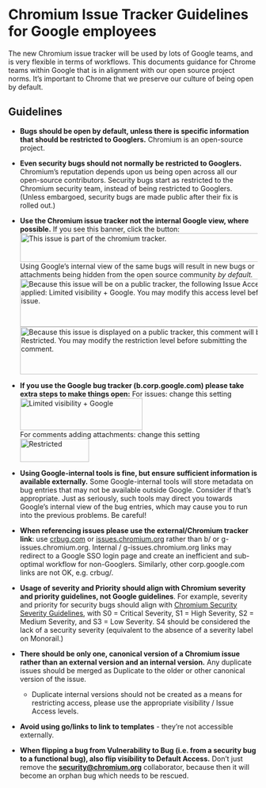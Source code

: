
# Chromium Issue Tracker Guidelines for Google employees

The new Chromium issue tracker will be used by lots of Google teams, and is very
flexible in terms of workflows. This documents guidance for Chrome teams within
Google that is in alignment with our open source project norms. It’s important
to Chrome that we preserve our culture of being open by default.

## Guidelines

- **Bugs should be open by default, unless there is specific information that
  should be restricted to Googlers.**
  Chromium is an open-source project.

- **Even security bugs should not normally be restricted to Googlers.**
  Chromium’s reputation depends upon us being open across all our open-source
  contributors. Security bugs start as restricted to the Chromium security team,
  instead of being restricted to Googlers. (Unless embargoed, security bugs are
  made public after their fix is rolled out.)

- **Use the Chromium issue tracker not the internal Google view, where
 possible.** If you see this banner, click the button:\
  <img src="banner.png" alt="This issue is part of the chromium tracker." width=770 height=58>\
 Using Google’s internal view of the same bugs will result in new bugs or
 attachments being hidden from the open source community _by default._\
  <img src="access-warning1.png" alt="Because this issue will be on a public tracker, the following Issue Access Limit will be applied: Limited visibility + Google. You may modify this access level before creating the issue." width=603 height=97>\
  <img src="access-warning2.png" alt="Because this issue is displayed on a public tracker, this comment will be Restricted. You may modify the restriction level before submitting the comment." width=504 height=96>

- **If you use the Google bug tracker (b.corp.google.com) please take extra
  steps to make things open:** For issues: change this setting\
  <img src="issue-access.png" alt="Limited visibility + Google" width=247 height=65>\
  For comments adding attachments: change this setting \
  <img src="attachment-access.png" alt="Restricted" width=139 height=47>

- **Using Google-internal tools is fine, but ensure sufficient information is
  available externally.** Some Google-internal tools will store metadata on bug
  entries that may not be available outside Google. Consider if that’s
  appropriate. Just as seriously, such tools may direct you towards Google’s
  internal view of the bug entries, which may cause you to run into the previous
  problems. Be careful!

- **When referencing issues please use the external/Chromium tracker link**:
  use [crbug.com](https://crbug.com) or [issues.chromium.org](https://issues.chromium.org)
  rather than b/ or g-issues.chromium.org. Internal / g-issues.chromium.org
  links may redirect to a Google SSO login page and create an inefficient
  and sub-optimal workflow for non-Googlers. Similarly, other
  corp.google.com links are not OK, e.g. crbug/.

- **Usage of severity and Priority should align with Chromium severity and
  priority guidelines, not Google guidelines**. For example, severity and
  priority for security bugs should align with [Chromium Security Severity
  Guidelines](https://chromium.googlesource.com/chromium/src/+/main/docs/security/severity-guidelines.md),
  with S0 = Critical Severity, S1 = High Severity, S2 = Medium Severity, and S3
  = Low Severity. S4 should be considered the lack of a security severity
  (equivalent to the absence of a severity label on Monorail.)

- **There should be only one, canonical version of a Chromium issue rather than
  an external version and an internal version.** Any duplicate issues should be
  merged as Duplicate to the older or other canonical version of the issue.

  - Duplicate internal versions should not be created as a means for restricting
    access, please use the appropriate visibility / Issue Access levels.

- **Avoid using go/links to link to templates** - they’re not accessible
  externally.

- **When flipping a bug from Vulnerability to Bug (i.e. from a security bug to a
  functional bug), also flip visibility to Default Access.** Don’t just remove
  the [**security@chromium.org**](mailto:security@chromium.org) collaborator,
  because then it will become an orphan bug which needs to be rescued.
